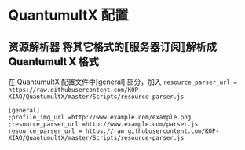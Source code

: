 # QuantumultX 配置

## 资源解析器 将其它格式的⟦服务器订阅⟧解析成 𝐐𝐮𝐚𝐧𝐭𝐮𝐦𝐮𝐥𝐭 𝐗 格式

在 QuantumultX 配置文件中[general] 部分，加入
`resource_parser_url = https://raw.githubusercontent.com/KOP-XIAO/QuantumultX/master/Scripts/resource-parser.js`

```text
[general]
;profile_img_url =http://www.example.com/example.png
;resource_parser_url =http://www.example.com/parser.js
resource_parser_url = https://raw.githubusercontent.com/KOP-XIAO/QuantumultX/master/Scripts/resource-parser.js
```
